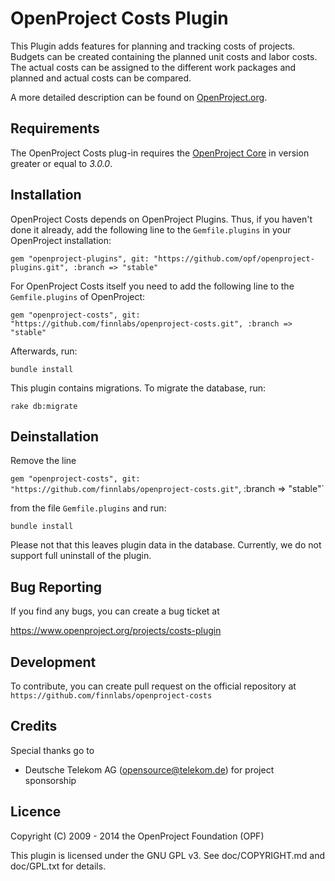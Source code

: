 OpenProject Costs Plugin
===========================

This Plugin adds features for planning and tracking costs of projects. Budgets can be created containing the planned unit costs and labor costs. The actual costs can be assigned to the different work packages and planned and actual costs can be compared.

A more detailed description can be found on [OpenProject.org](https://www.openproject.org/projects/openproject/wiki/Time_and_Cost).


Requirements
------------

The OpenProject Costs plug-in requires the [OpenProject Core](https://github.com/opf/openproject/) in version greater or equal to *3.0.0*.


Installation
------------

OpenProject Costs depends on OpenProject Plugins. Thus, if you haven't done it already, add the following line to the `Gemfile.plugins` in your OpenProject installation:

`gem "openproject-plugins", git: "https://github.com/opf/openproject-plugins.git", :branch => "stable"`

For OpenProject Costs itself you need to add the following line to the `Gemfile.plugins` of OpenProject:

`gem "openproject-costs", git: "https://github.com/finnlabs/openproject-costs.git", :branch => "stable"`

Afterwards, run:

`bundle install`

This plugin contains migrations. To migrate the database, run:

`rake db:migrate`


Deinstallation
--------------

Remove the line

`gem "openproject-costs", git: "https://github.com/finnlabs/openproject-costs.git"`, :branch => "stable"`

from the file `Gemfile.plugins` and run:

`bundle install`

Please not that this leaves plugin data in the database. Currently, we do not support full uninstall of the plugin.


Bug Reporting
-------------

If you find any bugs, you can create a bug ticket at

https://www.openproject.org/projects/costs-plugin


Development
-----------

To contribute, you can create pull request on the official repository at
`https://github.com/finnlabs/openproject-costs`


Credits
-------

Special thanks go to

* Deutsche Telekom AG (opensource@telekom.de) for project sponsorship

Licence
-------

Copyright (C) 2009 - 2014 the OpenProject Foundation (OPF)

This plugin is licensed under the GNU GPL v3. See doc/COPYRIGHT.md and doc/GPL.txt for details.
